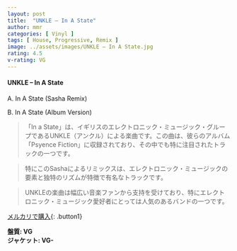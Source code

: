 ```yaml
---
layout: post
title:  "UNKLE – In A State"
author: mmr
categories: [ Vinyl ]
tags: [ House, Progressive, Remix ]
image: ../assets/images/UNKLE – In A State.jpg
rating: 4.5
v-rating: VG
---
```


#### UNKLE – In A State


A. In A State (Sasha Remix)

B. In A State (Album Version)


> 「In a State」は、イギリスのエレクトロニック・ミュージック・グループであるUNKLE（アンクル）による楽曲です。この曲は、彼らのアルバム「Psyence Fiction」に収録されており、その中でも特に注目されたトラックの一つです。

> 特にこのSashaによるリミックスは、エレクトロニック・ミュージックの要素と独特のリズムが特徴で有名なトラックです。

> UNKLEの楽曲は幅広い音楽ファンから支持を受けており、特にエレクトロニック・ミュージック愛好者にとっては人気のあるバンドの一つです。


[メルカリで購入](https://jp.mercari.com/item/m76870494810){: .button1}


<div class="mt-4 mb-4 d-flex align-items-center">
<strong class="mr-1">盤質: VG</strong>
</div>
<div class="mt-4 mb-4 d-flex align-items-center">
<strong class="mr-1">ジャケット: VG-</strong>
</div>
